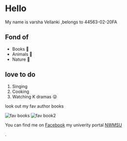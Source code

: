 # Hello
My name is varsha Vellanki ,belongs to 44563-02-20FA



## Fond of
 - Books :notebook:
 - Animals :dog:
 - Nature :leaves:
 
 ## love to do
 1. Singing
 2. Cooking
 3. Watching K dramas :stuck_out_tongue_winking_eye:
 
 look out my fav author books
 
![fav books](https://user-images.githubusercontent.com/70028775/91111664-ba8b1e00-e646-11ea-848f-41aa2658e372.jpg)
![fav book2](https://user-images.githubusercontent.com/70028775/91111863-31c0b200-e647-11ea-8824-b310223c6740.jpg)




You can find me on [Facebook](https://www.facebook.com/cherry.varsha)
my univerity portal [NWMSU](https://www.nwmissouri.edu/)

.

